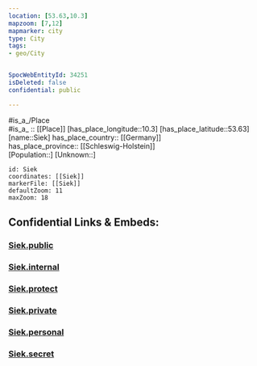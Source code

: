 ```yaml
---
location: [53.63,10.3] 
mapzoom: [7,12] 
mapmarker: city 
type: City
tags:
- geo/City


SpocWebEntityId: 34251
isDeleted: false
confidential: public

---
```

#is_a_/Place  
#is_a_ :: [[Place]] 
[has_place_longitude::10.3] 
[has_place_latitude::53.63] 
[name::Siek] 
has_place_country:: [[Germany]]  
has_place_province:: [[Schleswig-Holstein]]  
[Population::] 
[Unknown::] 


```leaflet
id: Siek
coordinates: [[Siek]] 
markerFile: [[Siek]] 
defaultZoom: 11 
maxZoom: 18
```


## Confidential Links & Embeds: 

### [Siek.public](/_public/\Earth\Continent\Europe\Europe~Central\Germany\Germany~West\Schleswig-Holstein\counties~SH\Stormarn\cities~StormarnSiek.public.md) 

### [Siek.internal](/_internal/\Earth\Continent\Europe\Europe~Central\Germany\Germany~West\Schleswig-Holstein\counties~SH\Stormarn\cities~StormarnSiek.internal.md) 

### [Siek.protect](/_protect/\Earth\Continent\Europe\Europe~Central\Germany\Germany~West\Schleswig-Holstein\counties~SH\Stormarn\cities~StormarnSiek.protect.md) 

### [Siek.private](/_private/\Earth\Continent\Europe\Europe~Central\Germany\Germany~West\Schleswig-Holstein\counties~SH\Stormarn\cities~StormarnSiek.private.md) 

### [Siek.personal](/_personal/\Earth\Continent\Europe\Europe~Central\Germany\Germany~West\Schleswig-Holstein\counties~SH\Stormarn\cities~StormarnSiek.personal.md) 

### [Siek.secret](/_secret/\Earth\Continent\Europe\Europe~Central\Germany\Germany~West\Schleswig-Holstein\counties~SH\Stormarn\cities~StormarnSiek.secret.md)

